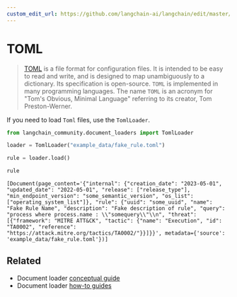 ```yaml
---
custom_edit_url: https://github.com/langchain-ai/langchain/edit/master/docs/docs/integrations/document_loaders/toml.ipynb
---
```

# TOML

>[TOML](https://en.wikipedia.org/wiki/TOML) is a file format for configuration files. It is intended to be easy to read and write, and is designed to map unambiguously to a dictionary. Its specification is open-source. `TOML` is implemented in many programming languages. The name `TOML` is an acronym for "Tom's Obvious, Minimal Language" referring to its creator, Tom Preston-Werner.

If you need to load `Toml` files, use the `TomlLoader`.


```python
from langchain_community.document_loaders import TomlLoader
```


```python
loader = TomlLoader("example_data/fake_rule.toml")
```


```python
rule = loader.load()
```


```python
rule
```



```output
[Document(page_content='{"internal": {"creation_date": "2023-05-01", "updated_date": "2022-05-01", "release": ["release_type"], "min_endpoint_version": "some_semantic_version", "os_list": ["operating_system_list"]}, "rule": {"uuid": "some_uuid", "name": "Fake Rule Name", "description": "Fake description of rule", "query": "process where process.name : \\"somequery\\"\\n", "threat": [{"framework": "MITRE ATT&CK", "tactic": {"name": "Execution", "id": "TA0002", "reference": "https://attack.mitre.org/tactics/TA0002/"}}]}}', metadata={'source': 'example_data/fake_rule.toml'})]
```



## Related

- Document loader [conceptual guide](/docs/concepts/#document-loaders)
- Document loader [how-to guides](/docs/how_to/#document-loaders)
